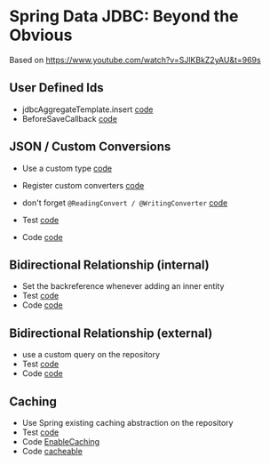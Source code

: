 # Spring Data JDBC: Beyond the Obvious

Based on <https://www.youtube.com/watch?v=SJlKBkZ2yAU&t=969s>

## User Defined Ids
- jdbcAggregateTemplate.insert [code](./src/test/java/com/example/springdatajdbcbeyondobvious/idgeneration/IdGenerationApplicationTests.java?plain=1#L22)
- BeforeSaveCallback [code](./src/main/java/com/example/springdatajdbcbeyondobvious/idgeneration/IdGenerationApplication.java?plain=1#L18)

## JSON / Custom Conversions
- Use a custom type  [code](./src/main/java/com/example/springdatajdbcbeyondobvious/conversion/Description.java) 
- Register custom converters [code](./src/main/java/com/example/springdatajdbcbeyondobvious/conversion/ConversionApplication.java?plain=1#L34)
- don't forget `@ReadingConvert / @WritingConverter` [code](./src/main/java/com/example/springdatajdbcbeyondobvious/conversion/ConversionApplication.java?plain=1#L38)

- Test [code](./src/test/java/com/example/springdatajdbcbeyondobvious/conversion/ConversionApplicationTests.java)
- Code [code](./src/main/java/com/example/springdatajdbcbeyondobvious/conversion/ConversionApplication.java)

## Bidirectional Relationship (internal)
- Set the backreference whenever adding an inner entity
- Test [code](./src/test/java/com/example/springdatajdbcbeyondobvious/bidiinternal/BiDiInternalApplicationTests.java)
- Code [code](./src/main/java/com/example/springdatajdbcbeyondobvious/bidiinternal/Toy.java?plain=1#L25)

## Bidirectional Relationship (external)
- use a custom query on the repository
- Test [code](./src/test/java/com/example/springdatajdbcbeyondobvious/bidirectional/BidirectionalApplicationTests.java)
- Code [code](./src/main/java/com/example/springdatajdbcbeyondobvious/bidirectional/MinionRepository.java?plain=1#L10)

## Caching

- Use Spring existing caching abstraction on the repository  
- Test [code](./src/test/java/com/example/springdatajdbcbeyondobvious/caching/CachingApplicationTests.java)
- Code [EnableCaching](./src/main/java/com/example/springdatajdbcbeyondobvious/caching/CachingApplication.java?plain=1#L7 )
- Code [cacheable](./src/main/java/com/example/springdatajdbcbeyondobvious/caching/ColorRepository.java?plain=1#L25)
